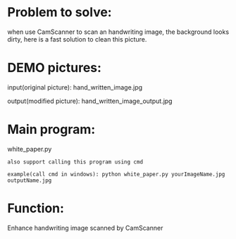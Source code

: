

# Problem to solve:
when use CamScanner to scan an handwriting image, the background looks dirty, here is a fast solution to clean this picture.

# DEMO pictures:
input(original picture): hand_written_image.jpg

output(modified picture): hand_written_image_output.jpg

# Main program: 
white_paper.py

    also support calling this program using cmd
    
    example(call cmd in windows): python white_paper.py yourImageName.jpg outputName.jpg

# Function: 
Enhance handwriting image scanned by CamScanner







